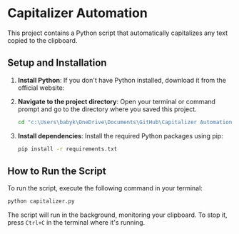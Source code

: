 # Capitalizer Automation

This project contains a Python script that automatically capitalizes any text copied to the clipboard.

## Setup and Installation

1.  **Install Python**: If you don't have Python installed, download it from the official website: <mcurl name="Python.org" url="https://www.python.org/downloads/"></mcurl>

2.  **Navigate to the project directory**: Open your terminal or command prompt and go to the directory where you saved this project.

    ```bash
    cd "c:\Users\babyk\OneDrive\Documents\GitHub\Capitalizer Automation"
    ```

3.  **Install dependencies**: Install the required Python packages using pip:

    ```bash
    pip install -r requirements.txt
    ```

## How to Run the Script

To run the script, execute the following command in your terminal:

```bash
python capitalizer.py
```

The script will run in the background, monitoring your clipboard. To stop it, press `Ctrl+C` in the terminal where it's running.